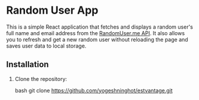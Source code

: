 # Random User App

This is a simple React application that fetches and displays a random user's full name and email address from the [RandomUser.me API](https://randomuser.me/api). It also allows you to refresh and get a new random user without reloading the page and saves user data to local storage.

## Installation

1. Clone the repository:

   bash
   git clone https://github.com/yogeshninghot/estvantage.git
   